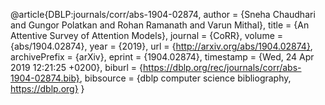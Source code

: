 @article{DBLP:journals/corr/abs-1904-02874,
author    = {Sneha Chaudhari and
Gungor Polatkan and
Rohan Ramanath and
Varun Mithal},
title     = {An Attentive Survey of Attention Models},
journal   = {CoRR},
volume    = {abs/1904.02874},
year      = {2019},
url       = {http://arxiv.org/abs/1904.02874},
archivePrefix = {arXiv},
eprint    = {1904.02874},
timestamp = {Wed, 24 Apr 2019 12:21:25 +0200},
biburl    = {https://dblp.org/rec/journals/corr/abs-1904-02874.bib},
bibsource = {dblp computer science bibliography, https://dblp.org}
}